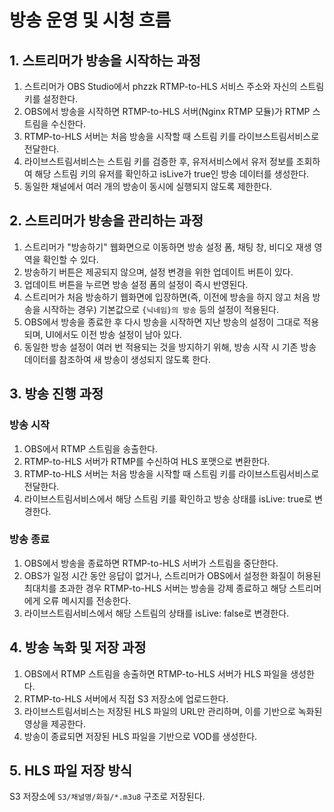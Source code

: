 # 방송 운영 및 시청 흐름

## 1. 스트리머가 방송을 시작하는 과정
1. 스트리머가 OBS Studio에서 phzzk RTMP-to-HLS 서비스 주소와 자신의 스트림 키를 설정한다.
2. OBS에서 방송을 시작하면 RTMP-to-HLS 서버(Nginx RTMP 모듈)가 RTMP 스트림을 수신한다.
3. RTMP-to-HLS 서버는 처음 방송을 시작할 때 스트림 키를 라이브스트림서비스로 전달한다.
4. 라이브스트림서비스는 스트림 키를 검증한 후, 유저서비스에서 유저 정보를 조회하여 해당 스트림 키의 유저를 확인하고 isLive가 true인 방송 데이터를 생성한다.
5. 동일한 채널에서 여러 개의 방송이 동시에 실행되지 않도록 제한한다.

## 2. 스트리머가 방송을 관리하는 과정
1. 스트리머가 "방송하기" 웹화면으로 이동하면 방송 설정 폼, 채팅 창, 비디오 재생 영역을 확인할 수 있다.
2. 방송하기 버튼은 제공되지 않으며, 설정 변경을 위한 업데이트 버튼이 있다.
3. 업데이트 버튼을 누르면 방송 설정 폼의 설정이 즉시 반영된다.
4. 스트리머가 처음 방송하기 웹화면에 입장하면(즉, 이전에 방송을 하지 않고 처음 방송을 시작하는 경우) 기본값으로 `{닉네임}의 방송` 등의 설정이 적용된다.
5. OBS에서 방송을 종료한 후 다시 방송을 시작하면 지난 방송의 설정이 그대로 적용되며, UI에서도 이전 방송 설정이 남아 있다.
6. 동일한 방송 설정이 여러 번 적용되는 것을 방지하기 위해, 방송 시작 시 기존 방송 데이터를 참조하여 새 방송이 생성되지 않도록 한다.

## 3. 방송 진행 과정
### 방송 시작
1. OBS에서 RTMP 스트림을 송출한다.
2. RTMP-to-HLS 서버가 RTMP를 수신하여 HLS 포맷으로 변환한다.
3. RTMP-to-HLS 서버는 처음 방송을 시작할 때 스트림 키를 라이브스트림서비스로 전달한다.
4. 라이브스트림서비스에서 해당 스트림 키를 확인하고 방송 상태를 isLive: true로 변경한다.

### 방송 종료
1. OBS에서 방송을 종료하면 RTMP-to-HLS 서버가 스트림을 중단한다.
2. OBS가 일정 시간 동안 응답이 없거나, 스트리머가 OBS에서 설정한 화질이 허용된 최대치를 초과한 경우 RTMP-to-HLS 서버는 방송을 강제 종료하고 해당 스트리머에게 오류 메시지를 전송한다.
3. 라이브스트림서비스에서 해당 스트림의 상태를 isLive: false로 변경한다.

## 4. 방송 녹화 및 저장 과정
1. OBS에서 RTMP 스트림을 송출하면 RTMP-to-HLS 서버가 HLS 파일을 생성한다.
2. RTMP-to-HLS 서버에서 직접 S3 저장소에 업로드한다.
3. 라이브스트림서비스는 저장된 HLS 파일의 URL만 관리하며, 이를 기반으로 녹화된 영상을 제공한다. 
4. 방송이 종료되면 저장된 HLS 파일을 기반으로 VOD를 생성한다.

## 5. HLS 파일 저장 방식
S3 저장소에 `S3/채널명/화질/*.m3u8` 구조로 저장된다.
